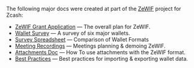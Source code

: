The following major docs were created at part of the [ZeWIF](https://developer.blockchaincommons.com/chains/zcash/zewif/) project for Zcash:

* [ZeWIF Grant Application](https://github.com/ZcashCommunityGrants/zcashcommunitygrants/issues/3) — The overall plan for ZeWIF.
* [Wallet Survey](https://github.com/zingolabs/zcash-wallet-formats/blob/master/README.md) — A survey of six major wallets.
* [Survey Spreadsheet](https://docs.google.com/spreadsheets/d/1MdahX4igppx7a4BdrcO5TGB2-mO1EtXrlKssypfEHUQ/edit?gid=0#gid=0) — Comparison of Wallet Formats
* [Meeting Recordings](https://developer.blockchaincommons.com/chains/zcash/zewif/#meetings) — Meetings planning & demoing ZeWIF.
* [Attachments Doc](https://github.com/BlockchainCommons/zewif/blob/master/docs/attachments.md) — How To use attachments with the ZeWIF format.
* [Best Practices](https://github.com/BlockchainCommons/zewif/blob/master/docs/bestpractices.md) — Best practices for importing & exporting wallet data.
